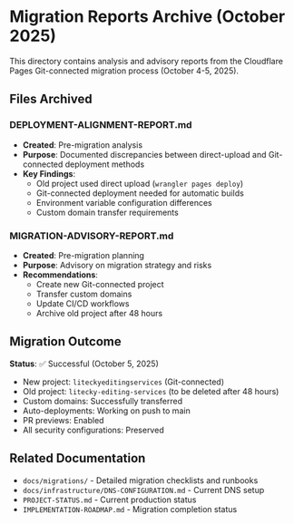# Migration Reports Archive (October 2025)

This directory contains analysis and advisory reports from the Cloudflare Pages Git-connected migration process (October 4-5, 2025).

## Files Archived

### DEPLOYMENT-ALIGNMENT-REPORT.md

- **Created**: Pre-migration analysis
- **Purpose**: Documented discrepancies between direct-upload and Git-connected deployment methods
- **Key Findings**:
  - Old project used direct upload (`wrangler pages deploy`)
  - Git-connected deployment needed for automatic builds
  - Environment variable configuration differences
  - Custom domain transfer requirements

### MIGRATION-ADVISORY-REPORT.md

- **Created**: Pre-migration planning
- **Purpose**: Advisory on migration strategy and risks
- **Recommendations**:
  - Create new Git-connected project
  - Transfer custom domains
  - Update CI/CD workflows
  - Archive old project after 48 hours

## Migration Outcome

**Status**: ✅ Successful (October 5, 2025)

- New project: `liteckyeditingservices` (Git-connected)
- Old project: `litecky-editing-services` (to be deleted after 48 hours)
- Custom domains: Successfully transferred
- Auto-deployments: Working on push to main
- PR previews: Enabled
- All security configurations: Preserved

## Related Documentation

- `docs/migrations/` - Detailed migration checklists and runbooks
- `docs/infrastructure/DNS-CONFIGURATION.md` - Current DNS setup
- `PROJECT-STATUS.md` - Current production status
- `IMPLEMENTATION-ROADMAP.md` - Migration completion status
